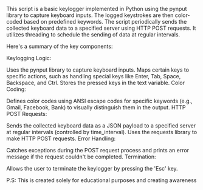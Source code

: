 This script is a basic keylogger implemented in Python using the pynput library to capture keyboard inputs. 
The logged keystrokes are then color-coded based on predefined keywords.
The script periodically sends the collected keyboard data to a specified server using HTTP POST requests. 
It utilizes threading to schedule the sending of data at regular intervals.

Here's a summary of the key components:

Keylogging Logic:

Uses the pynput library to capture keyboard inputs.
Maps certain keys to specific actions, such as handling special keys like Enter, Tab, Space, Backspace, and Ctrl.
Stores the pressed keys in the text variable.
Color Coding:

Defines color codes using ANSI escape codes for specific keywords (e.g., Gmail, Facebook, Bank) to visually distinguish them in the output.
HTTP POST Requests:

Sends the collected keyboard data as a JSON payload to a specified server at regular intervals (controlled by time_interval).
Uses the requests library to make HTTP POST requests.
Error Handling:

Catches exceptions during the POST request process and prints an error message if the request couldn't be completed.
Termination:

Allows the user to terminate the keylogger by pressing the 'Esc' key.


P.S: This is created solely for educational purposes and creating awareness 

